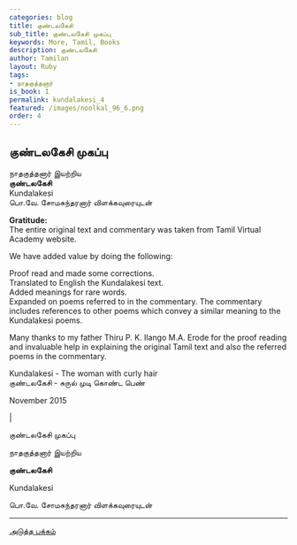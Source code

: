 ```yaml
---
categories: blog
title: குண்டலகேசி
sub_title: குண்டலகேசி முகப்பு
keywords: More, Tamil, Books
description: குண்டலகேசி
author: Tamilan
layout: Ruby
tags:
- நாதகுத்தனார்
is_book: 1
permalink: kundalakesi_4
featured: /images/noolkal_96_6.png
order: 4
---
```

## குண்டலகேசி முகப்பு

நாதகுத்தனார் இயற்றிய  
**குண்டலகேசி**  
Kundalakesi  
பொ.வே. சோமசுந்தரனார் விளக்கவுரையுடன்

**Gratitude:**  
The entire original text and commentary was taken from Tamil Virtual Academy website.

We have added value by doing the following:

Proof read and made some corrections.  
Translated to English the Kundalakesi text.  
Added meanings for rare words.  
Expanded on poems referred to in the commentary. The commentary includes references to other poems which convey a similar meaning to the Kundalakesi poems.

Many thanks to my father Thiru P. K. Ilango M.A. Erode for the proof reading and invaluable help in explaining the original Tamil text and also the referred poems in the commentary.

Kundalakesi - The woman with curly hair  
குண்டலகேசி - சுருல் முடி கொண்ட பெண்

November 2015

|

குண்டலகேசி முகப்பு

நாதகுத்தனார் இயற்றிய

**குண்டலகேசி**

Kundalakesi

பொ.வே. சோமசுந்தரனார் விளக்கவுரையுடன்

* * *

[அடுத்த பக்கம்](kundalakesi_5)